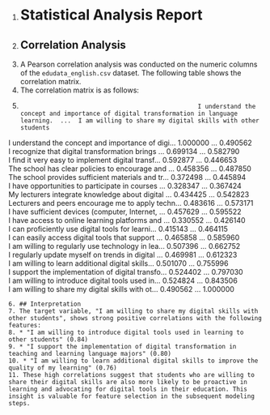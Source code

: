 1. # Statistical Analysis Report
2. ## Correlation Analysis
3. A Pearson correlation analysis was conducted on the numeric columns of the `edudata_english.csv` dataset. The following table shows the correlation matrix.
4. The correlation matrix is as follows:
5. ```
                                                    I understand the concept and importance of digital transformation in language learning.  ...  I am willing to share my digital skills with other students
I understand the concept and importance of digi...                                           1.000000                                        ...                                           0.490562          
I recognize that digital transformation brings ...                                           0.699134                                        ...                                           0.582790          
I find it very easy to implement digital transf...                                           0.592877                                        ...                                           0.446653          
The school has clear policies to encourage and ...                                           0.458356                                        ...                                           0.487850          
The school provides sufficient materials and tr...                                           0.372498                                        ...                                           0.445894          
I have opportunities to participate in courses ...                                           0.328347                                        ...                                           0.367424          
My lecturers integrate knowledge about digital ...                                           0.434425                                        ...                                           0.542823          
Lecturers and peers encourage me to apply techn...                                           0.483616                                        ...                                           0.573171          
I have sufficient devices (computer, Internet, ...                                           0.457629                                        ...                                           0.595522          
I have access to online learning platforms and ...                                           0.330552                                        ...                                           0.426140          
I can proficiently use digital tools for learni...                                           0.415143                                        ...                                           0.464115          
I can easily access digital tools that support ...                                           0.465858                                        ...                                           0.585960          
I am willing to regularly use technology in lea...                                           0.507396                                        ...                                           0.662752          
I regularly update myself on trends in digital ...                                           0.469981                                        ...                                           0.612323          
I am willing to learn additional digital skills...                                           0.501070                                        ...                                           0.755996          
I support the implementation of digital transfo...                                           0.524402                                        ...                                           0.797030          
I am willing to introduce digital tools used in...                                           0.524824                                        ...                                           0.843506          
I am willing to share my digital skills with ot...                                           0.490562                                        ...                                           1.000000          
```
6. ## Interpretation
7. The target variable, "I am willing to share my digital skills with other students", shows strong positive correlations with the following features:
8. * "I am willing to introduce digital tools used in learning to other students" (0.84)
9. * "I support the implementation of digital transformation in teaching and learning language majors" (0.80)
10. * "I am willing to learn additional digital skills to improve the quality of my learning" (0.76)
11. These high correlations suggest that students who are willing to share their digital skills are also more likely to be proactive in learning and advocating for digital tools in their education. This insight is valuable for feature selection in the subsequent modeling steps.
